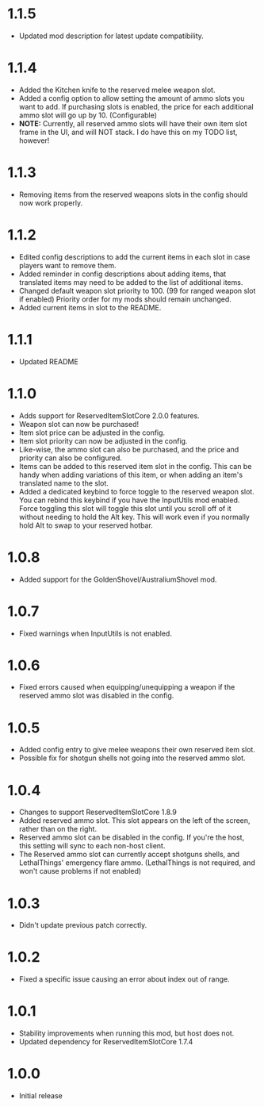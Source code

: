 # 1.1.5
+ Updated mod description for latest update compatibility.
# 1.1.4
+ Added the Kitchen knife to the reserved melee weapon slot.
+ Added a config option to allow setting the amount of ammo slots you want to add. If purchasing slots is enabled, the price for each additional ammo slot will go up by 10. (Configurable)
+ **NOTE:** Currently, all reserved ammo slots will have their own item slot frame in the UI, and will NOT stack. I do have this on my TODO list, however!
# 1.1.3
+ Removing items from the reserved weapons slots in the config should now work properly.
# 1.1.2
+ Edited config descriptions to add the current items in each slot in case players want to remove them.
+ Added reminder in config descriptions about adding items, that translated items may need to be added to the list of additional items.
+ Changed default weapon slot priority to 100. (99 for ranged weapon slot if enabled) Priority order for my mods should remain unchanged.
+ Added current items in slot to the README.
# 1.1.1
+ Updated README
# 1.1.0
+ Adds support for ReservedItemSlotCore 2.0.0 features.
+ Weapon slot can now be purchased!
+ Item slot price can be adjusted in the config.
+ Item slot priority can now be adjusted in the config.
+ Like-wise, the ammo slot can also be purchased, and the price and priority can also be configured.
+ Items can be added to this reserved item slot in the config. This can be handy when adding variations of this item, or when adding an item's translated name to the slot.
+ Added a dedicated keybind to force toggle to the reserved weapon slot. You can rebind this keybind if you have the InputUtils mod enabled.<br>
Force toggling this slot will toggle this slot until you scroll off of it without needing to hold the Alt key. This will work even if you normally hold Alt to swap to your reserved hotbar.
# 1.0.8
+ Added support for the GoldenShovel/AustraliumShovel mod.
# 1.0.7
+ Fixed warnings when InputUtils is not enabled.
# 1.0.6
+ Fixed errors caused when equipping/unequipping a weapon if the reserved ammo slot was disabled in the config.
# 1.0.5
+ Added config entry to give melee weapons their own reserved item slot.
+ Possible fix for shotgun shells not going into the reserved ammo slot.
# 1.0.4
+ Changes to support ReservedItemSlotCore 1.8.9
+ Added reserved ammo slot. This slot appears on the left of the screen, rather than on the right.
+ Reserved ammo slot can be disabled in the config. If you're the host, this setting will sync to each non-host client.
+ The Reserved ammo slot can currently accept shotguns shells, and LethalThings' emergency flare ammo. (LethalThings is not required, and won't cause problems if not enabled)
# 1.0.3
+ Didn't update previous patch correctly.
# 1.0.2
+ Fixed a specific issue causing an error about index out of range.
# 1.0.1
+ Stability improvements when running this mod, but host does not.
+ Updated dependency for ReservedItemSlotCore 1.7.4
# 1.0.0
+ Initial release